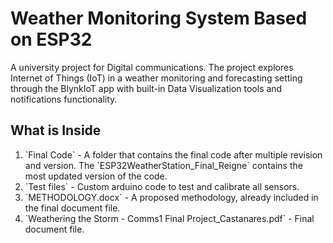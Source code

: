 # Weather Monitoring System Based on ESP32
A university project for Digital communications. The project explores Internet of Things (IoT) in a weather monitoring and forecasting setting through the BlynkIoT app with built-in Data Visualization tools and notifications functionality. 

## What is Inside
<ol>
  <li>`Final Code` - A folder that contains the final code after multiple revision and version. The `ESP32WeatherStation_Final_Reigne` contains the most updated version of the code.</li>
  <li>
      `Test files` - Custom arduino code to test and calibrate all sensors.</li>
  <li>`METHODOLOGY.docx` - A proposed methodology, already included in the final document file.</li>
  <li>`Weathering the Storm - Comms1 Final Project_Castanares.pdf` - Final document file.</li>
</ol> 
